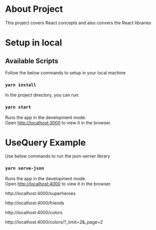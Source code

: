 # About Project

This project covers React concepts and also convers the React libraries

# Setup in local

## Available Scripts

Follow the below commands to setup in your local machine

### `yarn install`

In the project directory, you can run:

### `yarn start`

Runs the app in the development mode.\
Open [http://localhost:3000](http://localhost:3000) to view it in the browser.

# UseQuery Example

Use below commands to run the json-server library

### `yarn serve-json`

Runs the app in the development mode.\
Open [http://localhost:4000](http://localhost:4000) to view it in the browser.

http://localhost:4000/superheroes

http://localhost:4000/friends

http://localhost:4000/colors

http://localhost:4000/colors/?_limit=2&_page=2

